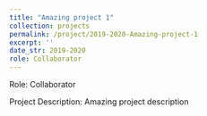 ```yaml
---
title: "Amazing project 1"
collection: projects
permalink: /project/2019-2020-Amazing-project-1
excerpt: ''
date_str: 2019-2020
role: Collaborator
---
```

Role: Collaborator

Project Description: Amazing project description